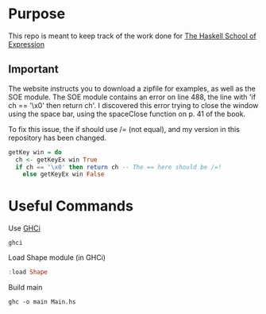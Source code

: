 # Purpose

This repo is meant to keep track of the work done for [The Haskell School of Expression](http://www.cs.yale.edu/homes/hudak/SOE/)

## Important

The website instructs you to download a zipfile for examples, as well as the SOE module.
The SOE module contains an error on line 488, the line with 'if ch == '\x0' then return ch'.
I discovered this error trying to close the window using the space bar, using the spaceClose
function on p. 41 of the book.

To fix this issue, the if should use /= (not equal), and my version in this repository has 
been changed.

```haskell
getKey win = do
  ch <- getKeyEx win True
  if ch == '\x0' then return ch -- The == here should be /=!
    else getKeyEx win False
```

# Useful Commands
    
Use [GHCi](https://downloads.haskell.org/~ghc/latest/docs/html/users_guide/ghci.html)
```shell
ghci
```
    
Load Shape module (in GHCi)  
```haskell
:load Shape
```

Build main
```shell
ghc -o main Main.hs
```
